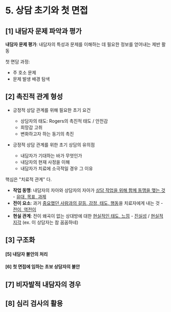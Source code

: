 # 5. 상담 초기와 첫 면접

## [1] 내담자 문제 파악과 평가

**내담자 문제 평가**: 내담자의 특성과 문제를 이해하는 데 필요한 정보를 얻어내는 제반 활동

첫 면담 과정:

- 주 호소 문제
- 문제 발생 배경 탐색





## [2] 촉진적 관계 형성

- 긍정적 상담 관계를 위해 필요한 초기 요건
  - 상담자의 태도: Rogers의 촉진적 태도 / 안전감
  - 희망감 고취
  - 변화하고자 하는 동기의 촉진

- 긍정적 상담 관계를 위한 초기 상담의 유의점
  - 내담자가 기대하는 바가 무엇인가
  - 내담자의 현재 사정을 이해
  - 내담자가 치료에 소극적일 경우 그 이유

핵심은 "치료적 관계" 다.

- **작업 동맹**: 내담자의 자아와 상담자의 자아가 <u>상담 작업을 위해 함께 동맹을 맺는 것</u> - <u>유대, 목표, 과제</u>
- **전이 요소**: 과거 <u>중요했던 사람과의 갈등, 감정, 태도, 행동</u>을 치료자에게 내는 것 - <u>전이, 역전이</u>
- **현실 관계**: 전이 왜곡이 없는 상대방에 대한 <u>현실적인 태도, 느낌</u> - <u>진실성</u> / <u>현실적 지각</u> (ex. 이 상담자는 참 꼼꼼하네)





## [3] 구조화







#### [5] 내담자 불안의 처리





#### [6] 첫 면접에 임하는 초보 상담자의 불안





## [7] 비자발적 내담자의 경우





## [8] 심리 검사의 활용

